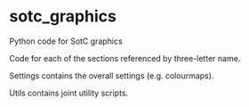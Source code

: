 # sotc_graphics
Python code for SotC graphics

Code for each of the sections referenced by three-letter name.

Settings contains the overall settings (e.g. colourmaps).

Utils contains joint utility scripts.
